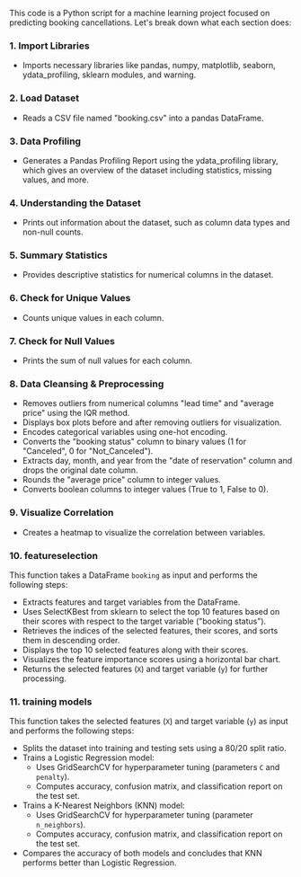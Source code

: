 This code is a Python script for a machine learning project focused on predicting booking cancellations. Let's break down what each section does:

### 1. Import Libraries
- Imports necessary libraries like pandas, numpy, matplotlib, seaborn, ydata_profiling, sklearn modules, and warning.

### 2. Load Dataset
- Reads a CSV file named "booking.csv" into a pandas DataFrame.

### 3. Data Profiling
- Generates a Pandas Profiling Report using the ydata_profiling library, which gives an overview of the dataset including statistics, missing values, and more.

### 4. Understanding the Dataset
- Prints out information about the dataset, such as column data types and non-null counts.

### 5. Summary Statistics
- Provides descriptive statistics for numerical columns in the dataset.

### 6. Check for Unique Values
- Counts unique values in each column.

### 7. Check for Null Values
- Prints the sum of null values for each column.

### 8. Data Cleansing & Preprocessing
- Removes outliers from numerical columns "lead time" and "average price" using the IQR method.
- Displays box plots before and after removing outliers for visualization.
- Encodes categorical variables using one-hot encoding.
- Converts the "booking status" column to binary values (1 for "Canceled", 0 for "Not_Canceled").
- Extracts day, month, and year from the "date of reservation" column and drops the original date column.
- Rounds the "average price" column to integer values.
- Converts boolean columns to integer values (True to 1, False to 0).

### 9. Visualize Correlation
- Creates a heatmap to visualize the correlation between variables.

### 10. featureselection

This function takes a DataFrame `booking` as input and performs the following steps:

- Extracts features and target variables from the DataFrame.
- Uses SelectKBest from sklearn to select the top 10 features based on their scores with respect to the target variable ("booking status").
- Retrieves the indices of the selected features, their scores, and sorts them in descending order.
- Displays the top 10 selected features along with their scores.
- Visualizes the feature importance scores using a horizontal bar chart.
- Returns the selected features (`X`) and target variable (`y`) for further processing.

### 11. training models

This function takes the selected features (`X`) and target variable (`y`) as input and performs the following steps:

- Splits the dataset into training and testing sets using a 80/20 split ratio.
- Trains a Logistic Regression model:
  - Uses GridSearchCV for hyperparameter tuning (parameters `C` and `penalty`).
  - Computes accuracy, confusion matrix, and classification report on the test set.
- Trains a K-Nearest Neighbors (KNN) model:
  - Uses GridSearchCV for hyperparameter tuning (parameter `n_neighbors`).
  - Computes accuracy, confusion matrix, and classification report on the test set.
- Compares the accuracy of both models and concludes that KNN performs better than Logistic Regression.

